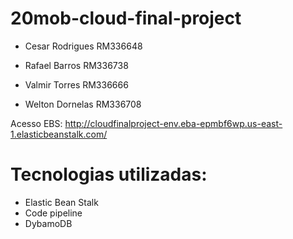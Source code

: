 # 20mob-cloud-final-project

- Cesar Rodrigues
RM336648

- Rafael Barros
RM336738

- Valmir Torres
RM336666

- Welton Dornelas
RM336708

Acesso EBS: http://cloudfinalproject-env.eba-epmbf6wp.us-east-1.elasticbeanstalk.com/

# Tecnologias utilizadas: 
- Elastic Bean Stalk
- Code pipeline
- DybamoDB
